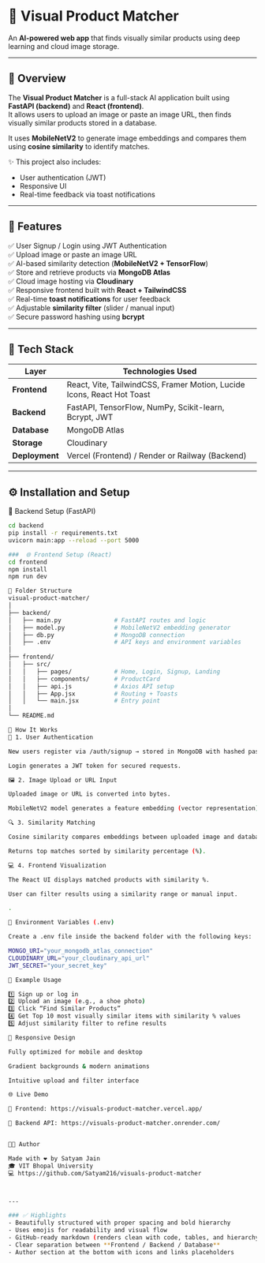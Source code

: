 # 🧠 **Visual Product Matcher**
An **AI-powered web app** that finds visually similar products using deep learning and cloud image storage.

---

## 📸 **Overview**
The **Visual Product Matcher** is a full-stack AI application built using **FastAPI (backend)** and **React (frontend)**.  
It allows users to upload an image or paste an image URL, then finds visually similar products stored in a database.

It uses **MobileNetV2** to generate image embeddings and compares them using **cosine similarity** to identify matches.

✨ This project also includes:
- User authentication (JWT)
- Responsive UI
- Real-time feedback via toast notifications

---

## 🚀 **Features**

✅ User Signup / Login using JWT Authentication  
✅ Upload image or paste an image URL  
✅ AI-based similarity detection (**MobileNetV2 + TensorFlow**)  
✅ Store and retrieve products via **MongoDB Atlas**  
✅ Cloud image hosting via **Cloudinary**  
✅ Responsive frontend built with **React + TailwindCSS**  
✅ Real-time **toast notifications** for user feedback  
✅ Adjustable **similarity filter** (slider / manual input)  
✅ Secure password hashing using **bcrypt**

---

## 🧩 **Tech Stack**

| Layer      | Technologies Used |
|-------------|------------------|
| **Frontend** | React, Vite, TailwindCSS, Framer Motion, Lucide Icons, React Hot Toast |
| **Backend**  | FastAPI, TensorFlow, NumPy, Scikit-learn, Bcrypt, JWT |
| **Database** | MongoDB Atlas |
| **Storage**  | Cloudinary |
| **Deployment** | Vercel (Frontend) / Render or Railway (Backend) |

---

## ⚙️ **Installation and Setup**

🧠 Backend Setup (FastAPI)
```bash
cd backend
pip install -r requirements.txt
uvicorn main:app --reload --port 5000

###  🌐 Frontend Setup (React) 
cd frontend
npm install
npm run dev

🧱 Folder Structure
visual-product-matcher/
│
├── backend/
│   ├── main.py               # FastAPI routes and logic
│   ├── model.py              # MobileNetV2 embedding generator
│   ├── db.py                 # MongoDB connection
│   ├── .env                  # API keys and environment variables
│
├── frontend/
│   ├── src/
│   │   ├── pages/            # Home, Login, Signup, Landing
│   │   ├── components/       # ProductCard
│   │   ├── api.js            # Axios API setup
│   │   ├── App.jsx           # Routing + Toasts
│   │   └── main.jsx          # Entry point
│
└── README.md

🧮 How It Works
🪪 1. User Authentication

New users register via /auth/signup → stored in MongoDB with hashed passwords.

Login generates a JWT token for secured requests.

🖼️ 2. Image Upload or URL Input

Uploaded image or URL is converted into bytes.

MobileNetV2 model generates a feature embedding (vector representation).

🔍 3. Similarity Matching

Cosine similarity compares embeddings between uploaded image and database images.

Returns top matches sorted by similarity percentage (%).

💻 4. Frontend Visualization

The React UI displays matched products with similarity %.

User can filter results using a similarity range or manual input.

.

🔐 Environment Variables (.env)

Create a .env file inside the backend folder with the following keys:

MONGO_URI="your_mongodb_atlas_connection"
CLOUDINARY_URL="your_cloudinary_api_url"
JWT_SECRET="your_secret_key"

🧰 Example Usage

1️⃣ Sign up or log in
2️⃣ Upload an image (e.g., a shoe photo)
3️⃣ Click “Find Similar Products”
4️⃣ Get Top 10 most visually similar items with similarity % values
5️⃣ Adjust similarity filter to refine results

📱 Responsive Design

Fully optimized for mobile and desktop

Gradient backgrounds & modern animations

Intuitive upload and filter interface

🌐 Live Demo

🔗 Frontend: https://visuals-product-matcher.vercel.app/

🔗 Backend API: https://visuals-product-matcher.onrender.com/


👨‍💻 Author

Made with ❤️ by Satyam Jain
🎓 VIT Bhopal University
💻 https://github.com/Satyam216/visuals-product-matcher



---

### ✅ Highlights
- Beautifully structured with proper spacing and bold hierarchy  
- Uses emojis for readability and visual flow  
- GitHub-ready markdown (renders clean with code, tables, and hierarchy)  
- Clear separation between **Frontend / Backend / Database**  
- Author section at the bottom with icons and links placeholders  
